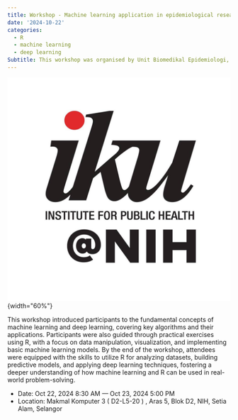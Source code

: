 ```yaml
---
title: Workshop - Machine learning application in epidemiological research
date: '2024-10-22'
categories: 
  - R
  - machine learning
  - deep learning
Subtitle: This workshop was organised by Unit Biomedikal Epidemiologi, Pusat Sumber Khas (SRC), Institut Penyelidikan Perubatan (IMR)
---
```


![](featured.jpg){width="60%"}

This workshop introduced participants to the fundamental concepts of machine learning and deep learning, covering key algorithms and their applications. Participants were also guided through practical exercises using R, with a focus on data manipulation, visualization, and implementing basic machine learning models. By the end of the workshop, attendees were equipped with the skills to utilize R for analyzing datasets, building predictive models, and applying deep learning techniques, fostering a deeper understanding of how machine learning and R can be used in real-world problem-solving.

-   Date: Oct 22, 2024 8:30 AM — Oct 23, 2024 5:00 PM
-   Location: Makmal Komputer 3 ( D2-L5-20 ) , Aras 5, Blok D2, NIH, Setia Alam, Selangor
